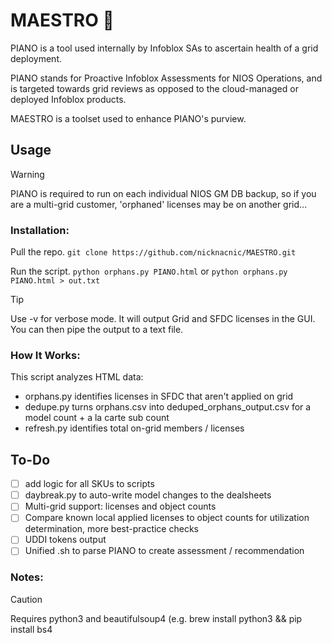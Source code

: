 # MAESTRO 🎹
PIANO is a tool used internally by Infoblox SAs to ascertain health of a grid deployment.  

PIANO stands for Proactive Infoblox Assessments for NIOS Operations, and is targeted towards grid reviews as opposed to the cloud-managed or deployed Infoblox products. 

MAESTRO is a toolset used to enhance PIANO's purview.

## Usage
> [!WARNING]
> PIANO is required to run on each individual NIOS GM DB backup, so if you are a multi-grid customer, 'orphaned' licenses may be on another grid...

### Installation:
Pull the repo.
```git clone https://github.com/nicknacnic/MAESTRO.git```

Run the script.
```python orphans.py PIANO.html``` or ```python orphans.py PIANO.html > out.txt```

> [!TIP]
> Use -v for verbose mode. It will output Grid and SFDC licenses in the GUI. You can then pipe the output to a text file.

### How It Works:
This script analyzes HTML data:

- orphans.py identifies licenses in SFDC that aren't applied on grid
- dedupe.py turns orphans.csv into deduped_orphans_output.csv for a model count + a la carte sub count
- refresh.py identifies total on-grid members / licenses

## To-Do
- [ ] add logic for all SKUs to scripts
- [ ] daybreak.py to auto-write model changes to the dealsheets
- [ ] Multi-grid support: licenses and object counts
- [ ] Compare known local applied licenses to object counts for utilization determination, more best-practice checks
- [ ] UDDI tokens output
- [ ] Unified .sh to parse PIANO to create assessment / recommendation

### Notes:
> [!CAUTION]
> Requires python3 and beautifulsoup4 (e.g. brew install python3 && pip install bs4

